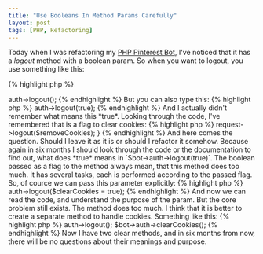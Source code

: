 ```yaml
---
title: "Use Booleans In Method Params Carefully"
layout: post
tags: [PHP, Refactoring]
---
```


Today when I was refactoring my [PHP Pinterest Bot](https://github.com/seregazhuk/php-pinterest-bot), I've noticed that it has a *logout* method with a boolean param. So when you want to logout, you use something like this:

{% highlight php %}
<?php

$bot->auth->logout();
{% endhighlight %}

But you can also type this:

{% highlight php %}
<?php

$bot->auth->logout(true);
{% endhighlight %}

And I actually didn't remember what means this *true*. Looking through the code, I've remembered that is a flag to clear cookies:

{% highlight php %}
<?php

/**
 * If $removeCookies is set, cookie file will be removed
 * from the file system.
 *
 * @param bool $removeCookies
 */
public function logout($removeCookies = false)
{
    $this->request->logout($removeCookies);
}
{% endhighlight %}

And here comes the question. Should I leave it as it is or should I refactor it somehow. Because again in six months I should look through the code or the documentation to find out, what does *true* means in `$bot->auth->logout(true)`. The boolean passed as a flag to the method always mean, that this method does too much. It has several tasks, each is performed according to the passed flag.
So, of cource we can pass this parameter explicitly:

{% highlight php %}
<?php

$bot->auth->logout($clearCookies = true);
{% endhighlight %}

And now we can read the code, and understand the purpose of the param. But the core problem still exists. The method does too much. I think that it is better to create a separate method to handle cookies. Something like this:

{% highlight php %}
<?php

$bot->auth->logout();
$bot->auth->clearCookies();
{% endhighlight %}

Now I have two clear methods, and in six months from now, there will be no questions about their meanings and purpose.